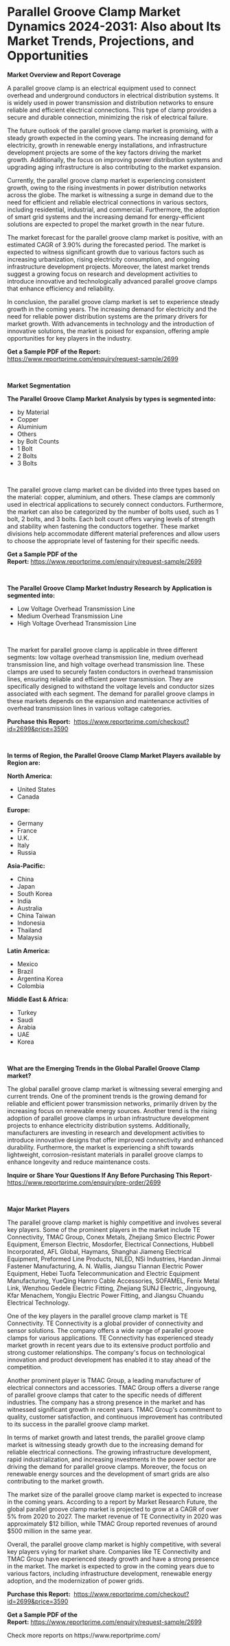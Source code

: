 <p><h1>Parallel Groove Clamp Market Dynamics 2024-2031: Also about Its Market Trends, Projections, and Opportunities</h1></p><p><strong>Market Overview and Report Coverage</strong></p>
<p><p>A parallel groove clamp is an electrical equipment used to connect overhead and underground conductors in electrical distribution systems. It is widely used in power transmission and distribution networks to ensure reliable and efficient electrical connections. This type of clamp provides a secure and durable connection, minimizing the risk of electrical failure.</p><p>The future outlook of the parallel groove clamp market is promising, with a steady growth expected in the coming years. The increasing demand for electricity, growth in renewable energy installations, and infrastructure development projects are some of the key factors driving the market growth. Additionally, the focus on improving power distribution systems and upgrading aging infrastructure is also contributing to the market expansion.</p><p>Currently, the parallel groove clamp market is experiencing consistent growth, owing to the rising investments in power distribution networks across the globe. The market is witnessing a surge in demand due to the need for efficient and reliable electrical connections in various sectors, including residential, industrial, and commercial. Furthermore, the adoption of smart grid systems and the increasing demand for energy-efficient solutions are expected to propel the market growth in the near future.</p><p>The market forecast for the parallel groove clamp market is positive, with an estimated CAGR of 3.90% during the forecasted period. The market is expected to witness significant growth due to various factors such as increasing urbanization, rising electricity consumption, and ongoing infrastructure development projects. Moreover, the latest market trends suggest a growing focus on research and development activities to introduce innovative and technologically advanced parallel groove clamps that enhance efficiency and reliability.</p><p>In conclusion, the parallel groove clamp market is set to experience steady growth in the coming years. The increasing demand for electricity and the need for reliable power distribution systems are the primary drivers for market growth. With advancements in technology and the introduction of innovative solutions, the market is poised for expansion, offering ample opportunities for key players in the industry.</p></p>
<p><strong>Get a Sample PDF of the Report:</strong> <a href="https://www.reportprime.com/enquiry/request-sample/2699">https://www.reportprime.com/enquiry/request-sample/2699</a></p>
<p>&nbsp;</p>
<p><strong>Market Segmentation</strong></p>
<p><strong>The Parallel Groove Clamp Market Analysis by types is segmented into:</strong></p>
<p><ul><li>by Material</li><li>Copper</li><li>Aluminium</li><li>Others</li><li>by Bolt Counts</li><li>1 Bolt</li><li>2 Bolts</li><li>3 Bolts</li></ul></p>
<p>&nbsp;</p>
<p><p>The parallel groove clamp market can be divided into three types based on the material: copper, aluminium, and others. These clamps are commonly used in electrical applications to securely connect conductors. Furthermore, the market can also be categorized by the number of bolts used, such as 1 bolt, 2 bolts, and 3 bolts. Each bolt count offers varying levels of strength and stability when fastening the conductors together. These market divisions help accommodate different material preferences and allow users to choose the appropriate level of fastening for their specific needs.</p></p>
<p><strong>Get a Sample PDF of the Report:</strong>&nbsp;<a href="https://www.reportprime.com/enquiry/request-sample/2699">https://www.reportprime.com/enquiry/request-sample/2699</a></p>
<p>&nbsp;</p>
<p><strong>The Parallel Groove Clamp Market Industry Research by Application is segmented into:</strong></p>
<p><ul><li>Low Voltage Overhead Transmission Line</li><li>Medium Overhead Transmission Line</li><li>High Voltage Overhead Transmission Line</li></ul></p>
<p>&nbsp;</p>
<p><p>The market for parallel groove clamp is applicable in three different segments: low voltage overhead transmission line, medium overhead transmission line, and high voltage overhead transmission line. These clamps are used to securely fasten conductors in overhead transmission lines, ensuring reliable and efficient power transmission. They are specifically designed to withstand the voltage levels and conductor sizes associated with each segment. The demand for parallel groove clamps in these markets depends on the expansion and maintenance activities of overhead transmission lines in various voltage categories.</p></p>
<p><strong>Purchase this Report:</strong>&nbsp; <a href="https://www.reportprime.com/checkout?id=2699&price=3590">https://www.reportprime.com/checkout?id=2699&price=3590</a></p>
<p>&nbsp;</p>
<p><strong>In terms of Region, the Parallel Groove Clamp Market Players available by Region are:</strong></p>
<p>
    <p> <strong> North America: </strong>
        <ul>
            <li>United States</li>
            <li>Canada</li>
        </ul>
        </p> 
    <p> <strong> Europe: </strong>
        <ul>
            <li>Germany</li>
            <li>France</li>
            <li>U.K.</li>
            <li>Italy</li>
            <li>Russia</li>
        </ul>
        </p> 
    <p> <strong> Asia-Pacific: </strong>
        <ul>
            <li>China</li>
            <li>Japan</li>
            <li>South Korea</li>
            <li>India</li>
            <li>Australia</li>
            <li>China Taiwan</li>
            <li>Indonesia</li>
            <li>Thailand</li>
            <li>Malaysia</li>
        </ul>
        </p> 
    <p> <strong> Latin America: </strong>
        <ul>
            <li>Mexico</li>
            <li>Brazil</li>
            <li>Argentina Korea</li>
            <li>Colombia</li>
        </ul>
        </p> 
    <p> <strong> Middle East & Africa: </strong>
        <ul>
            <li>Turkey</li>
            <li>Saudi</li>
            <li>Arabia</li>
            <li>UAE</li>
            <li>Korea</li>
        </ul>
    </p>
    </p>
<p>&nbsp;</p>
<p><strong>What are the Emerging Trends in the Global Parallel Groove Clamp market?</strong></p>
<p><p>The global parallel groove clamp market is witnessing several emerging and current trends. One of the prominent trends is the growing demand for reliable and efficient power transmission networks, primarily driven by the increasing focus on renewable energy sources. Another trend is the rising adoption of parallel groove clamps in urban infrastructure development projects to enhance electricity distribution systems. Additionally, manufacturers are investing in research and development activities to introduce innovative designs that offer improved connectivity and enhanced durability. Furthermore, the market is experiencing a shift towards lightweight, corrosion-resistant materials in parallel groove clamps to enhance longevity and reduce maintenance costs.</p></p>
<p><strong>Inquire or Share Your Questions If Any Before Purchasing This Report</strong>- <a href="https://www.reportprime.com/enquiry/pre-order/2699">https://www.reportprime.com/enquiry/pre-order/2699</a></p>
<p>&nbsp;</p>
<p><strong>Major Market Players</strong></p>
<p><p>The parallel groove clamp market is highly competitive and involves several key players. Some of the prominent players in the market include TE Connectivity, TMAC Group, Conex Metals, Zhejiang Smico Electric Power Equipment, Emerson Electric, Mosdorfer, Electrical Connections, Hubbell Incorporated, AFL Global, Haymans, Shanghai Jiameng Electrical Equipment, Preformed Line Products, NILED, NSi Industries, Handan Jinmai Fastener Manufacturing, A. N. Wallis, Jiangsu Tiannan Electric Power Equipment, Hebei Tuofa Telecommunication and Electric Equipment Manufacturing, YueQing Hanrro Cable Accessories, SOFAMEL, Fenix Metal Link, Wenzhou Gedele Electric Fitting, Zhejiang SUNJ Electric, Jingyoung, Kfar Menachem, Yongjiu Electric Power Fitting, and Jiangsu Chuandu Electrical Technology.</p><p>One of the key players in the parallel groove clamp market is TE Connectivity. TE Connectivity is a global provider of connectivity and sensor solutions. The company offers a wide range of parallel groove clamps for various applications. TE Connectivity has experienced steady market growth in recent years due to its extensive product portfolio and strong customer relationships. The company's focus on technological innovation and product development has enabled it to stay ahead of the competition.</p><p>Another prominent player is TMAC Group, a leading manufacturer of electrical connectors and accessories. TMAC Group offers a diverse range of parallel groove clamps that cater to the specific needs of different industries. The company has a strong presence in the market and has witnessed significant growth in recent years. TMAC Group's commitment to quality, customer satisfaction, and continuous improvement has contributed to its success in the parallel groove clamp market.</p><p>In terms of market growth and latest trends, the parallel groove clamp market is witnessing steady growth due to the increasing demand for reliable electrical connections. The growing infrastructure development, rapid industrialization, and increasing investments in the power sector are driving the demand for parallel groove clamps. Moreover, the focus on renewable energy sources and the development of smart grids are also contributing to the market growth.</p><p>The market size of the parallel groove clamp market is expected to increase in the coming years. According to a report by Market Research Future, the global parallel groove clamp market is projected to grow at a CAGR of over 5% from 2020 to 2027. The market revenue of TE Connectivity in 2020 was approximately $12 billion, while TMAC Group reported revenues of around $500 million in the same year.</p><p>Overall, the parallel groove clamp market is highly competitive, with several key players vying for market share. Companies like TE Connectivity and TMAC Group have experienced steady growth and have a strong presence in the market. The market is expected to grow in the coming years due to various factors, including infrastructure development, renewable energy adoption, and the modernization of power grids.</p></p>
<p><strong>Purchase this Report:</strong>&nbsp;&nbsp;<a href="https://www.reportprime.com/checkout?id=2699&price=3590">https://www.reportprime.com/checkout?id=2699&price=3590</a></p>
<p></p>
<p><strong>Get a Sample PDF of the Report:</strong>&nbsp;<a href="https://www.reportprime.com/enquiry/request-sample/2699">https://www.reportprime.com/enquiry/request-sample/2699</a></p>
<p>Check more reports on https://www.reportprime.com/</p>